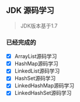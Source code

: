 ## JDK 源码学习

> JDK版本基于1.7

### 已经完成的
- [x] ArrayList源码学习
- [x] HashMap源码学习
- [x] LinkedList源码学习
- [x] HashSet源码学习
- [x] LinkedHashMap源码学习
- [x] LinkedHashSet源码学习
